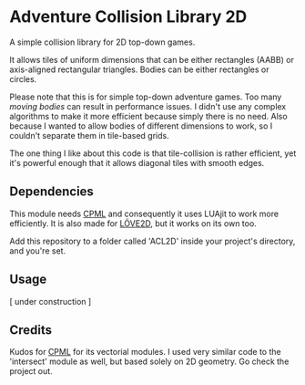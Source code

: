 
# Adventure Collision Library 2D

A simple collision library for 2D top-down games.

It allows tiles of uniform dimensions that can be either
rectangles (AABB) or axis-aligned rectangular triangles.
Bodies can be either rectangles or circles.

Please note that this is for simple top-down adventure games.
Too many _moving bodies_ can result in performance issues.
I didn't use any complex algorithms to make it more efficient
because simply there is no need. Also because I wanted to allow
bodies of different dimensions to work, so I couldn't separate them
in tile-based grids.

The one thing I like about this code is that tile-collision is rather
efficient, yet it's powerful enough that it allows diagonal tiles with
smooth edges.

## Dependencies

This module needs [CPML][cpml-repo] and consequently it uses LUAjit to
work more efficiently. It is also made for [LÖVE2D](https://love2d.org),
but it works on its own too.

Add this repository to a folder called 'ACL2D' inside your project's directory,
and you're set.

## Usage

[ under construction ]

## Credits

Kudos for [CPML][cpml-repo] for its vectorial modules. I used very similar
code to the 'intersect' module as well, but based solely on 2D geometry.
Go check the project out.

[cpml-repo]: https://github.com/excessive/cpml


